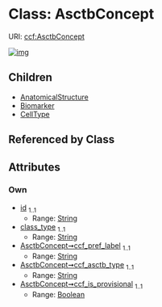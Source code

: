 
# Class: AsctbConcept




URI: [ccf:AsctbConcept](http://purl.org/ccf/AsctbConcept)


[![img](https://yuml.me/diagram/nofunky;dir:TB/class/[CellType],[Biomarker],[AsctbConcept&#124;id:string;class_type:string;ccf_pref_label:string;ccf_asctb_type:string;ccf_is_provisional:boolean]^-[CellType],[AsctbConcept]^-[Biomarker],[AsctbConcept]^-[AnatomicalStructure],[AnatomicalStructure])](https://yuml.me/diagram/nofunky;dir:TB/class/[CellType],[Biomarker],[AsctbConcept&#124;id:string;class_type:string;ccf_pref_label:string;ccf_asctb_type:string;ccf_is_provisional:boolean]^-[CellType],[AsctbConcept]^-[Biomarker],[AsctbConcept]^-[AnatomicalStructure],[AnatomicalStructure])

## Children

 * [AnatomicalStructure](AnatomicalStructure.md)
 * [Biomarker](Biomarker.md)
 * [CellType](CellType.md)

## Referenced by Class


## Attributes


### Own

 * [id](id.md)  <sub>1..1</sub>
     * Range: [String](types/String.md)
 * [class_type](class_type.md)  <sub>1..1</sub>
     * Range: [String](types/String.md)
 * [AsctbConcept➞ccf_pref_label](AsctbConcept_ccf_pref_label.md)  <sub>1..1</sub>
     * Range: [String](types/String.md)
 * [AsctbConcept➞ccf_asctb_type](AsctbConcept_ccf_asctb_type.md)  <sub>1..1</sub>
     * Range: [String](types/String.md)
 * [AsctbConcept➞ccf_is_provisional](AsctbConcept_ccf_is_provisional.md)  <sub>1..1</sub>
     * Range: [Boolean](types/Boolean.md)
